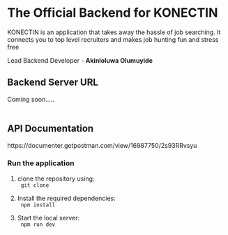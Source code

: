 # The Official Backend for KONECTIN

KONECTIN is an application that takes away the hassle of job searching. It connects you to top level recruiters and makes job hunting fun and stress free

Lead Backend Developer - <b>Akinloluwa Olumuyide</b>

## Backend Server URL
<link>Coming soon.....</link>
<br></br>

## API Documentation
<link>https://documenter.getpostman.com/view/16987750/2s93RRvsyu</link>

<br>

### Run the application
1. clone the repository using: <br>
<code> git clone </code>

2. Install the required dependencies: <br>
<code> npm install </code>

3. Start the local server: <br>
<code> npm run dev </code>
